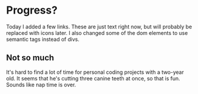 # Progress?

Today I added a few links. These are just text right now, but will probably be replaced with icons later.
I also changed some of the dom elements to use semantic tags instead of divs.

## Not so much

It's hard to find a lot of time for personal coding projects with a two-year old. It seems that he's cutting three canine teeth at once, so that is fun.
Sounds like nap time is over.
